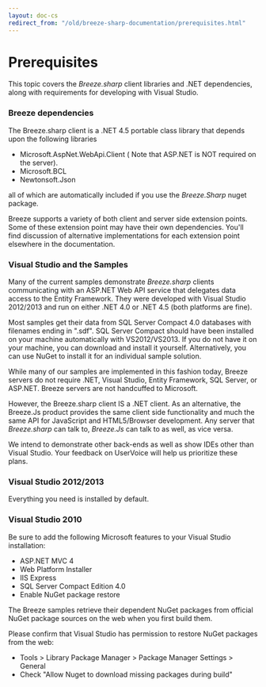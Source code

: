 ```yaml
---
layout: doc-cs
redirect_from: "/old/breeze-sharp-documentation/prerequisites.html"
---
```


# Prerequisites

This topic covers the *Breeze.sharp* client libraries and .NET  dependencies, along with requirements for developing with Visual Studio.

### Breeze dependencies

The Breeze.sharp client is a .NET 4.5 portable class library that depends upon the following libraries

- Microsoft.AspNet.WebApi.Client ( Note that ASP.NET is NOT required on the server).
- Microsoft.BCL
- Newtonsoft.Json
 
all of which are automatically included if you use the *Breeze.Sharp* nuget package.

Breeze supports a variety of both client and server side extension points. Some of these extension point may have their own dependencies.  You'll find discussion of alternative implementations for each extension point elsewhere in the documentation.


### Visual Studio and the Samples

Many of the current samples demonstrate *Breeze.sharp* clients communicating with an ASP.NET Web API service that delegates data access to the Entity Framework. They were developed with Visual Studio 2012/2013 and run on either .NET 4.0 or .NET 4.5 (both platforms are fine).

Most samples get their data from SQL Server Compact  4.0 databases with filenames ending in ".sdf". SQL Server Compact should have been installed on your machine automatically with VS2012/VS2013. If you do not have it on your machine, you can download and install it yourself. Alternatively, you can use NuGet to install it for an individual sample solution.
 
While many of our samples are implemented in this fashion today, Breeze servers do not require .NET, Visual Studio, Entity Framework, SQL Server, or ASP.NET. Breeze servers are not handcuffed to Microsoft. 

However, the Breeze.sharp client IS a .NET client.  As an alternative, the Breeze.Js product provides the same client side functionality and much the same API for JavaScript and HTML5/Browser development.  Any server that *Breeze.sharp* can talk to, *Breeze.Js* can talk to as well, as vice versa. 

We intend to demonstrate other back-ends as well as show IDEs other than Visual Studio. Your feedback on UserVoice will help us prioritize these plans.

### Visual Studio 2012/2013

Everything you need is installed by default.

### Visual Studio 2010

Be sure to add the following Microsoft features to your Visual Studio installation:

- ASP.NET MVC 4
- Web Platform Installer
- IIS Express
- SQL Server Compact Edition 4.0
- Enable NuGet package restore

The Breeze samples retrieve their dependent NuGet packages from official NuGet package sources on the web when you first build them.

Please confirm that Visual Studio has permission to restore NuGet packages from the web:

- Tools > Library Package Manager > Package Manager Settings > General
- Check "Allow Nuget to download missing packages during build"